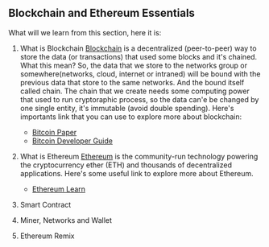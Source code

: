 ## Blockchain and Ethereum Essentials

What will we learn from this section, here it is:
1. What is Blockchain
[Blockchain](https://en.wikipedia.org/wiki/Blockchain) is a decentralized (peer-to-peer) way to store the data (or transactions) that used some blocks and it's chained. What this mean? So, the data that we store to the networks group or somewhere(networks, cloud, internet or intraned) will be bound with the previous data that store to the same networks. And the bound itself called chain. The chain that we create needs some computing power that used to run cryptoraphic process, so the data can'e be changed by one single entity, it's immutable (avoid double spending).
Here's importants link that you can use to explore more about blockchain:
    - [Bitcoin Paper](https://bitcoin.org/en/bitcoin-paper)
    - [Bitcoin Developer Guide](https://developer.bitcoin.org/devguide/index.html)


2. What is Ethereum
[Ethereum](https://ethereum.org/en) is the community-run technology powering the cryptocurrency ether (ETH) and thousands of decentralized applications.
Here's some useful link to explore more about Ethereum.
    - [Ethereum Learn](https://ethereum.org/en/learn/)

3. Smart Contract
4. Miner, Networks and Wallet
5. Ethereum Remix